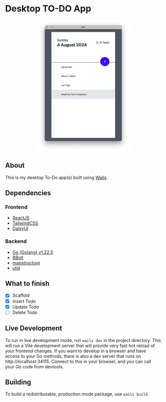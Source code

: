 # Desktop TO-DO App

<div style="text-align:center;">
<img src="preview.png" alt="Preview" style="max-width:300px;">
</div>

## About

This is my desktop To-Do app(s) built using [Wails](https:///wails.app/).

## Dependencies

### Frontend
- [ReactJS](https://react.dev/)
- [TailwindCSS](https://tailwindcss.com/)
- [DaisyUI](https://daisyui.com/)

### Backend
- [Go (Golang) v1.22.5](https://go.dev/)
- [BBolt](https://github.com/etcd-io/bbolt)
- [mapstructure](https://github.com/go-viper/mapstructure)
- [ulid](https://github.com/oklog/ulid)

## What to finish

- [x] Scaffold
- [x] Insert Todo
- [x] Update Todo
- [ ] Delete Todo

## Live Development

To run in live development mode, run `wails dev` in the project directory. This will run a Vite development
server that will provide very fast hot reload of your frontend changes. If you want to develop in a browser
and have access to your Go methods, there is also a dev server that runs on http://localhost:34115. Connect
to this in your browser, and you can call your Go code from devtools.

## Building

To build a redistributable, production mode package, use `wails build`.
